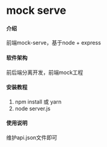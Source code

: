 # mock serve

#### 介绍
前端mock-serve，基于node + express

#### 软件架构
前后端分离开发，前端mock工程


#### 安装教程

1. npm install 或 yarn
2. node server.js

#### 使用说明

维护api.json文件即可